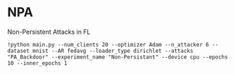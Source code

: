 # NPA
Non-Persistent Attacks in FL

```
!python main.py --num_clients 20 --optimizer Adam --n_attacker 6 --dataset mnist --AR fedavg --loader_type dirichlet --attacks "PA_Backdoor" --experiment_name "Non-Persistant" --device cpu --epochs 10 --inner_epochs 1
```

